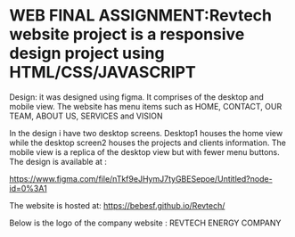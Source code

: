 #   WEB FINAL ASSIGNMENT:Revtech website project is a responsive design project using HTML/CSS/JAVASCRIPT

Design: it was designed using figma. It comprises of the desktop and mobile view. The website has menu items such as HOME, CONTACT, OUR TEAM, ABOUT US, SERVICES and VISION

 In the design i have two desktop screens. Desktop1 houses the home view while the desktop screen2 houses the projects and clients information. The mobile view is a replica of the desktop view but with fewer menu buttons.
 The design is available at :
 
 https://www.figma.com/file/nTkf9eJHymJ7tyGBESepoe/Untitled?node-id=0%3A1
 
 
 The website is hosted at: https://bebesf.github.io/Revtech/
 
 
 
 
 
 
 
 

 
 
 
 
 
 
 
 
 
 
 
 
 
 
 
 
 
 
 
 
 
 
 
 
 
 
 
 Below is the logo of the company website : REVTECH ENERGY COMPANY
